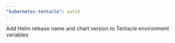```yaml
---
"kubernetes-tentacle": patch
---
```


Add Helm release name and chart version to Tentacle environment variables

